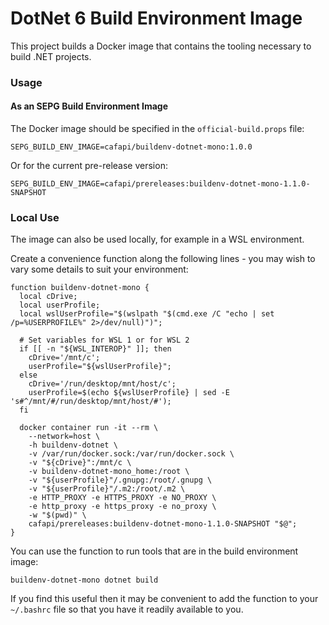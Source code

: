 # DotNet 6 Build Environment Image

This project builds a Docker image that contains the tooling necessary to build .NET projects.


### Usage

#### As an SEPG Build Environment Image
The Docker image should be specified in the `official-build.props` file:
```
SEPG_BUILD_ENV_IMAGE=cafapi/buildenv-dotnet-mono:1.0.0
```
Or for the current pre-release version:
```
SEPG_BUILD_ENV_IMAGE=cafapi/prereleases:buildenv-dotnet-mono-1.1.0-SNAPSHOT
```

### Local Use
The image can also be used locally, for example in a WSL environment.

Create a convenience function along the following lines - you may wish to vary some details to suit your environment:
```
function buildenv-dotnet-mono {
  local cDrive;
  local userProfile;
  local wslUserProfile="$(wslpath "$(cmd.exe /C "echo | set /p=%USERPROFILE%" 2>/dev/null)")";

  # Set variables for WSL 1 or for WSL 2
  if [[ -n "${WSL_INTEROP}" ]]; then
    cDrive='/mnt/c';
    userProfile="${wslUserProfile}";
  else
    cDrive='/run/desktop/mnt/host/c';
    userProfile=$(echo ${wslUserProfile} | sed -E 's#^/mnt/#/run/desktop/mnt/host/#');
  fi

  docker container run -it --rm \
    --network=host \
    -h buildenv-dotnet \
    -v /var/run/docker.sock:/var/run/docker.sock \
    -v "${cDrive}":/mnt/c \
    -v buildenv-dotnet-mono_home:/root \
    -v "${userProfile}"/.gnupg:/root/.gnupg \
    -v "${userProfile}"/.m2:/root/.m2 \
    -e HTTP_PROXY -e HTTPS_PROXY -e NO_PROXY \
    -e http_proxy -e https_proxy -e no_proxy \
    -w "$(pwd)" \
    cafapi/prereleases:buildenv-dotnet-mono-1.1.0-SNAPSHOT "$@";
}
```

You can use the function to run tools that are in the build environment image:
```
buildenv-dotnet-mono dotnet build
```

If you find this useful then it may be convenient to add the function to your `~/.bashrc` file so that you have it readily available to you.
